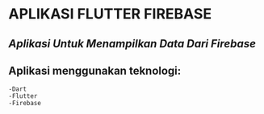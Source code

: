 # APLIKASI FLUTTER FIREBASE

## _Aplikasi Untuk Menampilkan Data Dari Firebase_

## Aplikasi menggunakan teknologi:
    -Dart
    -Flutter
    -Firebase